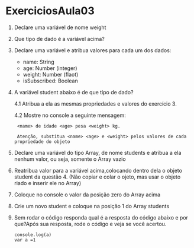 # ExerciciosAula03

1. Declare uma variável de nome weight


2. Que tipo de dado é a variável acima?


3. Declare uma variável e atribua valores para cada um dos dados:
   * name: String
   * age: Number (integer)
   * weight: Number (flaot)
   * isSubscribed: Boolean



4. A variável student abaixo é de que tipo de dado?

    4.1 Atribua a ela as mesmas propriedades e valores do exercício 3.

    4.2 Mostre no console a seguinte mensagem:

        <name> de idade <age> pesa <weight> kg.

        Atenção, substitua <name> <age> e <weight> pelos valores de cada propriedade do objeto





5.  Declare uma variável do tipo Array, de nome students e atribua a ela nenhum valor, ou seja, somente o Array vazio



6. Reatribua valor para a variável acima,colocando dentro dela o objeto student da questão 4. (Não copiar e colar o ojeto, mas usar o objeto riado e inserir ele no Array)





7. Coloque no console o valor da posição zero do Array acima




8. Crie um novo student e coloque na posição 1 do Array students




9. Sem rodar o código responda qual é a resposta do código abaixo e por que?Após sua resposta, rode o código e veja se você acertou.

    ```
    console.log(a)
    var a =1
    ```
